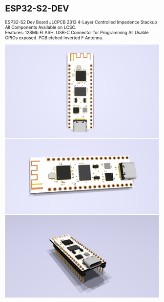 # ESP32-S2-DEV
ESP32-S2 Dev Board 
JLCPCB 2313 4-Layer Controlled Impedence Stackup All Components Available on LCSC.  
Features: 
128Mb FLASH. 
USB-C Connector for Programming All Usable GPIOs exposed. 
PCB etched Inverted F Antenna.

![Screenshot](esp32s2-1.png)
![Screenshot](esp32s2-2.png)
![Screenshot](esp32s2-3.png)
